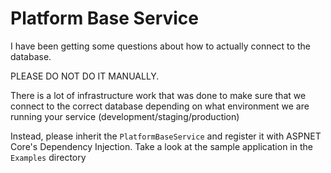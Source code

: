 # Platform Base Service

I have been getting some questions about how to actually connect to the database.

PLEASE DO NOT DO IT MANUALLY.

There is a lot of infrastructure work that was done to make sure that we connect to the correct database
depending on what environment we are running your service (development/staging/production)

Instead, please inherit the `PlatformBaseService` and register it with ASPNET Core's Dependency Injection.
Take a look at the sample application in the `Examples` directory